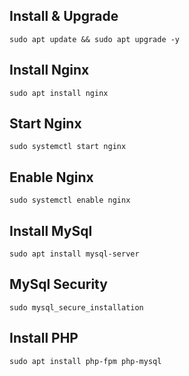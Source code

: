 ## Install & Upgrade
```
sudo apt update && sudo apt upgrade -y
```

## Install Nginx
```
sudo apt install nginx
```

## Start Nginx
```
sudo systemctl start nginx
```

## Enable Nginx
```
sudo systemctl enable nginx
```

## Install MySql
```
sudo apt install mysql-server
```
## MySql Security
```
sudo mysql_secure_installation
```
## Install PHP
```
sudo apt install php-fpm php-mysql
```
